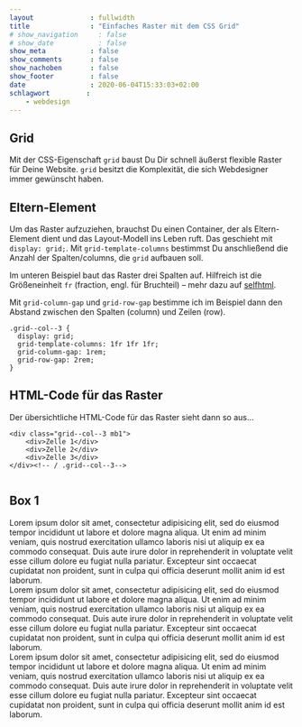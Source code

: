```yaml
---
layout              : fullwidth
title               : "Einfaches Raster mit dem CSS Grid"
# show_navigation     : false
# show_date           : false
show_meta           : false
show_comments       : false
show_nachoben       : false
show_footer         : false
date                : 2020-06-04T15:33:03+02:00
schlagwort         :
    - webdesign
---
```

<div class="grid--col--3 mb1">
<div class="grid--item">

## Grid

Mit der CSS-Eigenschaft `grid` baust Du Dir schnell äußerst flexible Raster für Deine Website. `grid` besitzt die Komplexität, die sich Webdesigner immer gewünscht haben.
</div>
<div>

## Eltern-Element

Um das Raster aufzuziehen, brauchst Du einen Container, der als Eltern-Element dient und das Layout-Modell ins Leben ruft. Das geschieht mit `display: grid;`. Mit `grid-template-columns` bestimmst Du anschließend die Anzahl der Spalten/columns, die `grid` aufbauen soll.

Im unteren Beispiel baut das Raster drei Spalten auf. Hilfreich ist die Größeneinheit `fr` (fraction, engl. für Bruchteil) – mehr dazu auf [selfhtml](https://wiki.selfhtml.org/wiki/CSS/Wertetypen/Zahlen,_Ma%C3%9Fe_und_Ma%C3%9Feinheiten#Bruchteile).

Mit `grid-column-gap` und `grid-row-gap` bestimme ich im Beispiel dann den Abstand zwischen den Spalten (column) und Zeilen (row).

~~~
.grid--col--3 {
  display: grid;
  grid-template-columns: 1fr 1fr 1fr;
  grid-column-gap: 1rem;
  grid-row-gap: 2rem;
}
~~~
</div>
<div>

## HTML-Code für das Raster

Der übersichtliche HTML-Code für das Raster sieht dann so aus…

~~~
<div class="grid--col--3 mb1">
    <div>Zelle 1</div>
    <div>Zelle 2</div>
    <div>Zelle 3</div>
</div><!-- / .grid--col--3-->
~~~

</div>
</div><!-- / .grid--col--3-->


<div class="grid--col--4 mb1">
  <div class=""><img class="m0" src="/img/schreibt/bandcamp.jpg" alt=""></div>
  <div class=""><img class="m0" src="/img/schreibt/zoom-meeting-schutz-schuetzen-1000x700.jpg" alt=""></div>
  <div class="bgci4"></div>
  <div class=""><img class="m0" src="/img/schreibt/workshop-digitale-musikdistribution.jpg" alt=""></div>
</div><!-- / .grid--col--4-->


<div class="grid--col--3 mb1">
<div class="bgci1 br p1">
<h2 class="p0">Box 1</h2>
Lorem ipsum dolor sit amet, consectetur adipisicing elit, sed do eiusmod tempor incididunt ut labore et dolore magna aliqua. Ut enim ad minim veniam, quis nostrud exercitation ullamco laboris nisi ut aliquip ex ea commodo consequat. Duis aute irure dolor in reprehenderit in voluptate velit esse cillum dolore eu fugiat nulla pariatur. Excepteur sint occaecat cupidatat non proident, sunt in culpa qui officia deserunt mollit anim id est laborum.
</div>
<div class="bgci2">
    <img class="m0" src="/img/schreibt/clash-royale-2.jpg" alt="">
</div>
<div class="bgci3 p1 br">
Lorem ipsum dolor sit amet, consectetur adipisicing elit, sed do eiusmod tempor incididunt ut labore et dolore magna aliqua. Ut enim ad minim veniam, quis nostrud exercitation ullamco laboris nisi ut aliquip ex ea commodo consequat. Duis aute irure dolor in reprehenderit in voluptate velit esse cillum dolore eu fugiat nulla pariatur. Excepteur sint occaecat cupidatat non proident, sunt in culpa qui officia deserunt mollit anim id est laborum.
</div>
</div><!-- / .grid--col--3-->


<div class="grid--col--2">
<div class="bgci2">
    <img class="m0" src="/img/schreibt/clash-royale-2.jpg" alt="">
</div>
<div class="bgci3 p1 br">
Lorem ipsum dolor sit amet, consectetur adipisicing elit, sed do eiusmod tempor incididunt ut labore et dolore magna aliqua. Ut enim ad minim veniam, quis nostrud exercitation ullamco laboris nisi ut aliquip ex ea commodo consequat. Duis aute irure dolor in reprehenderit in voluptate velit esse cillum dolore eu fugiat nulla pariatur. Excepteur sint occaecat cupidatat non proident, sunt in culpa qui officia deserunt mollit anim id est laborum.
</div>
</div><!-- / .grid--col--2-->

